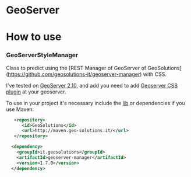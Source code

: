 # GeoServer

# How to use
### GeoServerStyleManager
Class to predict using the [REST Manager of GeoServer of GeoSolutions] (https://github.com/geosolutions-it/geoserver-manager) with CSS.

I've tested on [GeoServer 2.10](https://sourceforge.net/projects/geoserver/files/GeoServer/2.10.0/), and add you need to add [Geoserver CSS plugin](https://sourceforge.net/projects/geoserver/files/GeoServer/2.10.0/extensions/geoserver-2.10.0-css-plugin.zip/download) at your geoserver.

To use in your project it's necessary include the [lib](http://maven.geo-solutions.it/it/geosolutions/geoserver-manager/1.7.0/geoserver-manager-1.7.0.jar) or dependencies if you use Maven:

```xml
   <repository>
      <id>GeoSolutions</id>
      <url>http://maven.geo-solutions.it/</url>
   </repository>
```

```xml
  <dependency>
    <groupId>it.geosolutions</groupId>
    <artifactId>geoserver-manager</artifactId>
    <version>1.7.0</version>
  </dependency>
```
